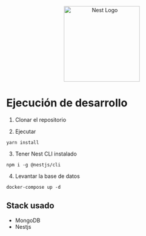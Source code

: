 <p align="center">
  <a href="http://nestjs.com/" target="blank"><img src="https://nestjs.com/img/logo-small.svg" width="200" alt="Nest Logo" /></a>
</p>

[circleci-image]: https://img.shields.io/circleci/build/github/nestjs/nest/master?token=abc123def456
[circleci-url]: https://circleci.com/gh/nestjs/nest

# Ejecución de desarrollo

1. Clonar el repositorio

2. Ejecutar
````
yarn install
````

3. Tener Nest CLI instalado
````
npm i -g @nestjs/cli
````

4. Levantar la base de datos
````
docker-compose up -d
````

## Stack usado
- MongoDB
- Nestjs
